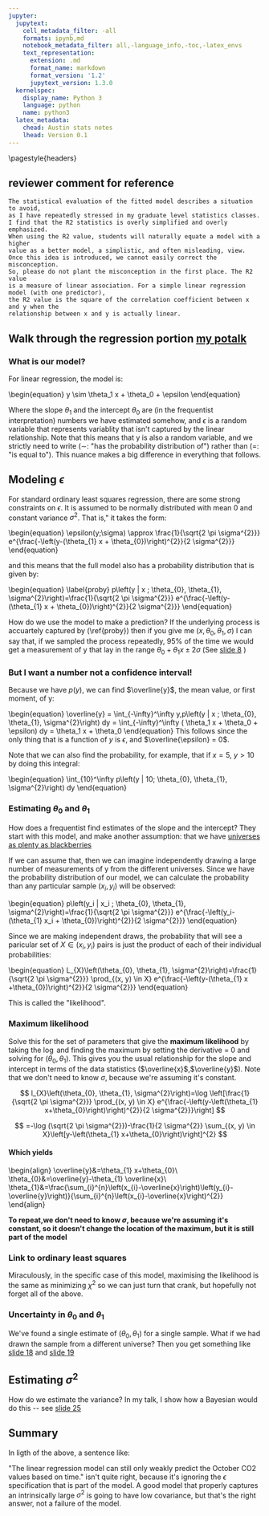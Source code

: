 ```yaml
---
jupyter:
  jupytext:
    cell_metadata_filter: -all
    formats: ipynb,md
    notebook_metadata_filter: all,-language_info,-toc,-latex_envs
    text_representation:
      extension: .md
      format_name: markdown
      format_version: '1.2'
      jupytext_version: 1.3.0
  kernelspec:
    display_name: Python 3
    language: python
    name: python3
  latex_metadata:
    chead: Austin stats notes
    lhead: Version 0.1
---
```


<!-- #raw -->
\pagestyle{headers}
<!-- #endraw -->

## reviewer comment for reference

```
The statistical evaluation of the fitted model describes a situation to avoid,
as I have repeatedly stressed in my graduate level statistics classes. 
I find that the R2 statistics is overly simplified and overly emphasized. 
When using the R2 value, students will naturally equate a model with a higher 
value as a better model, a simplistic, and often misleading, view. 
Once this idea is introduced, we cannot easily correct the misconception. 
So, please do not plant the misconception in the first place. The R2 value 
is a measure of linear association. For a simple linear regression model (with one predictor),
the R2 value is the square of the correlation coefficient between x and y when the 
relationship between x and y is actually linear.
```


## Walk through the regression portion [my potalk](https://phaustin.github.io/talks/potalk/potalk_rise.slides.html#/11)

### What is our model?

For linear regression, the model is:

\begin{equation}
y \sim \theta_1 x + \theta_0 + \epsilon
\end{equation}

Where the slope $\theta_1$ and the intercept $\theta_0$ are (in the frequentist interpretation) numbers
we have estimated somehow, and $\epsilon$ is a random variable that represents variablity that isn't captured by the
linear relationship.  Note that this means that y is also a random variable, and we strictly need to write ($\sim$: "has the probability
distribution of") rather than (=: "is equal to"). This nuance makes a big difference in everything that follows.


## Modeling $\epsilon$


For standard ordinary least squares regression, there are some strong constraints
on $\epsilon$.  It is assumed to be normally distributed with mean 0 and constant variance $\sigma^2$.  That is,"
it takes the form:

\begin{equation}
\epsilon(y;\sigma) \approx \frac{1}{\sqrt{2 \pi \sigma^{2}}} e^{\frac{-\left(y-(\theta_{1} x + \theta_{0})\right)^{2}}{2 \sigma^{2}}}
\end{equation}

and this means that the full model also has a probability distribution that is given by:

\begin{equation}
\label{proby}
p\left(y | x ; \theta_{0}, \theta_{1}, \sigma^{2}\right)=\frac{1}{\sqrt{2 \pi \sigma^{2}}} e^{\frac{-\left(y-(\theta_{1} x + \theta_{0})\right)^{2}}{2 \sigma^{2}}}
\end{equation}

How do we use the model to make a prediction?  If the underlying process is accuartely captured by (\ref{proby}) then if you
give me $(x ,\theta_{0}, \theta_{1}, \sigma)$ I can say that, if we sampled the process repeatedly, 95% of the time we
would get a measurement of y that lay in the range $\theta_0 + \theta_1 x \pm 2 \sigma$  (See [slide 8](https://phaustin.github.io/talks/potalk/potalk_rise.slides.html#/8) )


### But I want a number not a confidence interval!

Because we have $p(y)$, we can find $\overline{y}$, the mean value, or first moment,  of y:

\begin{equation}
\overline{y} = \int_{-\infty}^\infty y\,p\left(y | x ; \theta_{0}, \theta_{1}, \sigma^{2}\right) dy
= \int_{-\infty}^\infty ( \theta_1 x + \theta_0 + \epsilon) dy = \theta_1 x + \theta_0
\end{equation}
This follows since the only thing that is a function of $y$ is $\epsilon$, and $\overline{\epsilon} = 0$. 

Note that we can also find the probability, for example, that if $x=5$, $y>10$ by doing this integral:

\begin{equation}
\int_{10}^\infty p\left(y | 10; \theta_{0}, \theta_{1}, \sigma^{2}\right) dy
\end{equation}


### Estimating $\theta_0$ and $\theta_1$

How does a frequentist find estimates of the slope and the intercept?  They start with this  model, and make another assumption: that we
have [universes as plenty as blackberries](https://www.jstor.org/stable/10.2979/tra.2010.46.3.423?seq=1)

If we can assume that, then we can imagine independently drawing a large number of measurements of y from the different universes. Since we have the probability distribution of our model, we can calculate the probability than any particular sample
$(x_i, y_i)$ will be observed:

\begin{equation}
p\left(y_i | x_i ; \theta_{0}, \theta_{1}, \sigma^{2}\right)=\frac{1}{\sqrt{2 \pi \sigma^{2}}} e^{\frac{-\left(y_i-(\theta_{1} x_i + \theta_{0})\right)^{2}}{2 \sigma^{2}}}
\end{equation}

Since we are making independent draws, the probability that will see a paricular set of $X \in (x_i, y_i)$ pairs is just the
product of each of their individual probabilities:

\begin{equation}
L_{X}\left(\theta_{0}, \theta_{1}, \sigma^{2}\right)=\frac{1}{\sqrt{2 \pi \sigma^{2}}} \prod_{(x, y) \in X} e^{\frac{-\left(y-(\theta_{1} x +\theta_{0})\right)^{2}}{2 \sigma^{2}}}
\end{equation}

This is called the "likelihood".


### Maximum likelihood


Solve this for the set of parameters that give the **maximum likelihood** by taking the $\log$ and finding the maximum by setting the derivative = 0 and solving for $(\theta_0, \theta_1)$.  This gives you the usual relationship for the slope and intercept in terms of the data statistics ($\overline{x}$,$\overline{y}$).  Note that we don't need to know $\sigma$, because we're assuming it's constant.

$$
l_{X}\left(\theta_{0}, \theta_{1}, \sigma^{2}\right)=\log \left[\frac{1}{\sqrt{2 \pi \sigma^{2}}} \prod_{(x, y) \in X} e^{\frac{-\left(y-\left(\theta_{1} x+\theta_{0}\right)\right)^{2}}{2 \sigma^{2}}}\right]
$$

$$
=-\log (\sqrt{2 \pi \sigma^{2}})-\frac{1}{2 \sigma^{2}} \sum_{(x, y) \in X}\left[y-\left(\theta_{1} x+\theta_{0}\right)\right]^{2}
$$


#### Which yields


\begin{align}
\overline{y}&=\theta_{1} x+\theta_{0}\\
\theta_{0}&=\overline{y}-\theta_{1} \overline{x}\\
\theta_{1}&=\frac{\sum_{i}^{n}\left(x_{i}-\overline{x}\right)\left(y_{i}-\overline{y}\right)}{\sum_{i}^{n}\left(x_{i}-\overline{x}\right)^{2}}
\end{align}

**To repeat,we don't need to know $\sigma$, because we're assuming it's constant, so it doesn't change the location of the maximum, but it is still part of the model**


### Link to ordinary least squares

Miraculously, in the specific case of this model, maximising the likelihood is the same as minimizing
$\chi^2$ so we can just turn that crank, but hopefully not forget all of the above.


### Uncertainty in $\theta_0$ and $\theta_1$

We've found a single estimate of ($\theta_0, \theta_1$) for a single sample.  What if we had drawn the sample
from a different universe?  Then you get something like [slide 18](https://phaustin.github.io/talks/potalk/potalk_rise.slides.html#/18/1) and [slide 19](https://phaustin.github.io/talks/potalk/potalk_rise.slides.html#/19/1)


## Estimating $\sigma^2$




How do we estimate the variance?   In my talk, I show how a Bayesian would do this -- see [slide 25](https://phaustin.github.io/talks/potalk/potalk_rise.slides.html#/25)


## Summary

In ligth of the above, a sentence like:

"The linear regression model can still only weakly predict the October CO2 values based on time." isn't quite right, because
it's ignoring the $\epsilon$ specification that is part of the model.  A good model that properly captures an intrinsically
large $\sigma^2$ is going to have low covariance, but that's the right answer, not a failure of the model.
